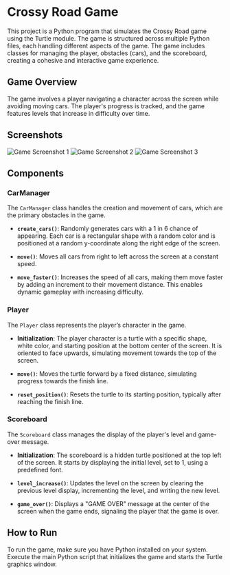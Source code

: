 # Crossy Road Game

This project is a Python program that simulates the Crossy Road game using the Turtle module. The game is structured across multiple Python files, each handling different aspects of the game. The game includes classes for managing the player, obstacles (cars), and the scoreboard, creating a cohesive and interactive game experience.

## Game Overview

The game involves a player navigating a character across the screen while avoiding moving cars. The player's progress is tracked, and the game features levels that increase in difficulty over time.

## Screenshots

![Game Screenshot 1](https://github.com/user-attachments/assets/a48c6389-3d43-4e50-bf2f-9f3807ca6346)
![Game Screenshot 2](https://github.com/user-attachments/assets/87300a3c-6d9c-45f3-b9b8-46e28e210415)
![Game Screenshot 3](https://github.com/user-attachments/assets/0f5bf13f-7ae1-4d2a-a8d9-1e1a18efc795)

## Components

### CarManager

The `CarManager` class handles the creation and movement of cars, which are the primary obstacles in the game.

- **`create_cars()`**: Randomly generates cars with a 1 in 6 chance of appearing. Each car is a rectangular shape with a random color and is positioned at a random y-coordinate along the right edge of the screen.
  
- **`move()`**: Moves all cars from right to left across the screen at a constant speed.
  
- **`move_faster()`**: Increases the speed of all cars, making them move faster by adding an increment to their movement distance. This enables dynamic gameplay with increasing difficulty.

### Player

The `Player` class represents the player’s character in the game.

- **Initialization**: The player character is a turtle with a specific shape, white color, and starting position at the bottom center of the screen. It is oriented to face upwards, simulating movement towards the top of the screen.
  
- **`move()`**: Moves the turtle forward by a fixed distance, simulating progress towards the finish line.
  
- **`reset_position()`**: Resets the turtle to its starting position, typically after reaching the finish line.

### Scoreboard

The `Scoreboard` class manages the display of the player's level and game-over message.

- **Initialization**: The scoreboard is a hidden turtle positioned at the top left of the screen. It starts by displaying the initial level, set to 1, using a predefined font.
  
- **`level_increase()`**: Updates the level on the screen by clearing the previous level display, incrementing the level, and writing the new level.
  
- **`game_over()`**: Displays a "GAME OVER" message at the center of the screen when the game ends, signaling the player that the game is over.

## How to Run

To run the game, make sure you have Python installed on your system. Execute the main Python script that initializes the game and starts the Turtle graphics window.
